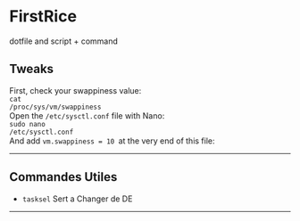 # FirstRice
dotfile and script + command

## Tweaks
First, check your swappiness value:<br>
<code>cat /proc/sys/vm/swappiness</code><br>
Open the <code>/etc/sysctl.conf</code> file with Nano:<br>
<code>sudo nano /etc/sysctl.conf</code><br>
And add <code>vm.swappiness = 10 </code>at the very end of this file:<br>
- - -
## Commandes Utiles
* <code>tasksel</code>
Sert a Changer de DE
- - -

